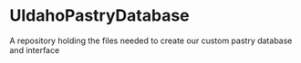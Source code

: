 # UIdahoPastryDatabase
A repository holding the files needed to create our custom pastry database and interface
